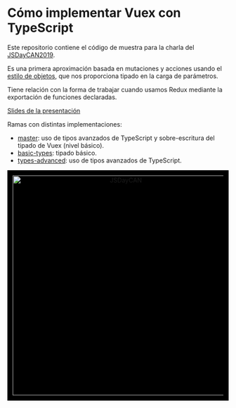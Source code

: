 # Cómo implementar Vuex con TypeScript

Este repositorio contiene el código de muestra para la charla del [JSDayCAN2019](https://jsdaycanarias.com/).

Es una primera aproximación basada en mutaciones y acciones usando el [estilo de objetos](https://vuex.vuejs.org/guide/mutations.html#object-style-commit), que nos proporciona tipado en la carga de parámetros.

Tiene relación con la forma de trabajar cuando usamos Redux mediante la exportación de funciones declaradas.

[Slides de la presentación](https://github.com/LissetteIbnz/jsdaycan2019-vuex-typescript/blob/basic-types/JSDayCAN2019-VuexTS.ppsx)

Ramas con distintas implementaciones:

- [master](https://github.com/LissetteIbnz/jsdaycan2019-vuex-typescript/tree/master): uso de tipos avanzados de TypeScript y sobre-escritura del tipado de Vuex (nivel básico).
- [basic-types](https://github.com/LissetteIbnz/jsdaycan2019-vuex-typescript/tree/basic-types): tipado básico.
- [types-advanced](https://github.com/LissetteIbnz/jsdaycan2019-vuex-typescript/tree/types-advanced): uso de tipos avanzados de TypeScript.

<p align="center" style="background: black; padding: 12px;">
  <a href="#" rel="noopener" target="_blank"><img width="500" src="https://raw.github.com/LissetteIbnz/jsdaycan2019-vuex-typescript/master/images/jsdaycan2019.svg?sanitize=true" alt="JSDayCAN"></a></p>
</p>
